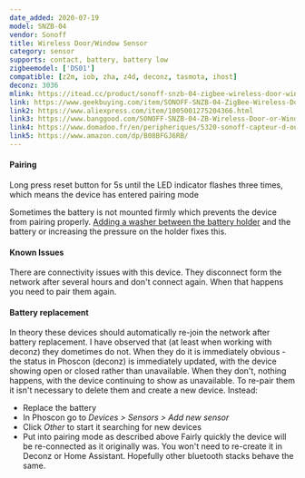 ```yaml
---
date_added: 2020-07-19
model: SNZB-04
vendor: Sonoff
title: Wireless Door/Window Sensor
category: sensor
supports: contact, battery, battery low
zigbeemodel: ['DS01']
compatible: [z2m, iob, zha, z4d, deconz, tasmota, ihost]
deconz: 3036
mlink: https://itead.cc/product/sonoff-snzb-04-zigbee-wireless-door-window-sensor/
link: https://www.geekbuying.com/item/SONOFF-SNZB-04-ZigBee-Wireless-Door-Window-Alarm-Sensor-497993.html
link2: https://www.aliexpress.com/item/1005001275204366.html
link3: https://www.banggood.com/SONOFF-SNZB-04-ZB-Wireless-Door-or-Window-Sensor-Enable-Smart-Linkage-Between-SONOFF-ZBBridge-and-WiFi-Devices-via-eWeLink-APP-p-1715994.html
link4: https://www.domadoo.fr/en/peripheriques/5320-sonoff-capteur-d-ouverture-de-portefenetre-zigbee.html
link5: https://www.amazon.com/dp/B08BFGJ6RB/
---
```


#### Pairing

Long press reset button for 5s until the LED indicator flashes three times, which means the device has entered pairing mode

Sometimes the battery is not mounted firmly which prevents the device from pairing properly.
[Adding a washer between the battery holder](https://i.postimg.cc/SKkJmrpc/20210102-235846-1.jpg) and the battery or increasing the pressure on the holder fixes this.

#### Known Issues

There are connectivity issues with this device. They disconnect form the network after several hours and don't connect again. When that happens you need to pair them again. 

#### Battery replacement

In theory these devices should automatically re-join the network after battery replacement. I have observed that (at least when working with deconz) they dometimes do not. When they do it is immediately obvious - the status in Phoscon (deconz) is immediately updated, with the device showing open or closed rather than unavailable. When they don't, nothing happens, with the device continuing to show as unavailable. To re-pair them it isn't necessary to delete them and create a new device. Instead:
 - Replace the battery
 - In Phoscon go to *Devices > Sensors > Add new sensor*
 - Click *Other* to start it searching for new devices
 - Put into pairing mode as described above
Fairly quickly the device will be re-connected as it originally was. You won't need to re-create it in Deconz or Home Assistant. Hopefully other bluetooth stacks behave the same.
